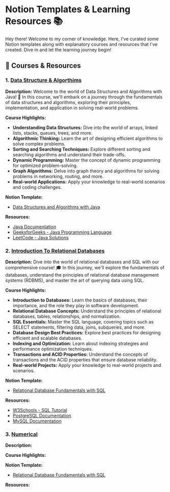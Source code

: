 # Notion Templates & Learning Resources 📚

Hey there! Welcome to my corner of knowledge. Here, I've curated some Notion templates along with explanatory courses and resources that I've created. Dive in and let the learning journey begin!

## 📖 Courses & Resources

### 1. [Data Structure & Algorthims](https://imported-share-07d.notion.site/b951b35eaf024d62bfd92e523ed71b02?v=93c4850d5dce44aca9c144847ded13bf&pvs=4)

**Description:**
Welcome to the world of Data Structures and Algorithms with Java! 🚀 In this course, we'll embark on a journey through the fundamentals of data structures and algorithms, exploring their principles, implementation, and application in solving real-world problems.

**Course Highlights:**
- **Understanding Data Structures:** Dive into the world of arrays, linked lists, stacks, queues, trees, and more.
- **Algorithmic Thinking:** Learn the art of designing efficient algorithms to solve complex problems.
- **Sorting and Searching Techniques:** Explore different sorting and searching algorithms and understand their trade-offs.
- **Dynamic Programming:** Master the concept of dynamic programming for optimized problem-solving.
- **Graph Algorithms:** Delve into graph theory and algorithms for solving problems in networking, routing, and more.
- **Real-world Applications:** Apply your knowledge to real-world scenarios and coding challenges.

**Notion Template:**
- [Data Structures and Algorithms with Java](https://imported-share-07d.notion.site/b951b35eaf024d62bfd92e523ed71b02?v=93c4850d5dce44aca9c144847ded13bf&pvs=4)

**Resources:**
- [Java Documentation](https://docs.oracle.com/en/java/)
- [GeeksforGeeks - Java Programming Language](https://www.geeksforgeeks.org/java-programming-language/)
- [LeetCode - Java Solutions](https://leetcode.com/problemset/all/?search=java)

### 2. [Introduction To Relational Databases](https://imported-share-07d.notion.site/Introduction-to-Relational-Databases-3991f0e60cd444eba814d4630fb3e871?pvs=4)

**Description:**
Dive into the world of relational databases and SQL with our comprehensive course! 🎓 In this journey, we'll explore the fundamentals of databases, understand the principles of relational database management systems (RDBMS), and master the art of querying data using SQL.

**Course Highlights:**
- **Introduction to Databases:** Learn the basics of databases, their importance, and the role they play in software development.
- **Relational Database Concepts:** Understand the principles of relational databases, tables, relationships, and normalization.
- **SQL Essentials:** Master the SQL language, covering topics such as SELECT statements, filtering data, joins, subqueries, and more.
- **Database Design Best Practices:** Explore best practices for designing efficient and scalable databases.
- **Indexing and Optimization:** Learn about indexing strategies and performance optimization techniques.
- **Transactions and ACID Properties:** Understand the concepts of transactions and the ACID properties that ensure database reliability.
- **Real-world Projects:** Apply your knowledge to real-world projects and scenarios.

**Notion Template:**
- [Relational Database Fundamentals with SQL](https://imported-share-07d.notion.site/Introduction-to-Relational-Databases-3991f0e60cd444eba814d4630fb3e871?pvs=4)

**Resources:**
- [W3Schools - SQL Tutorial](https://www.w3schools.com/sql/)
- [PostgreSQL Documentation](https://www.postgresql.org/docs/)
- [MySQL Documentation](https://dev.mysql.com/doc/)

### 3. [Numerical](https://imported-share-07d.notion.site/6226010d90b34c9fb31cb030c9931b2b?v=ec34fe5fecfc48fabeacd9e2a502ec3e&pvs=4)

**Description:**


**Course Highlights:**


**Notion Template:**
- [Relational Database Fundamentals with SQL](https://imported-share-07d.notion.site/6226010d90b34c9fb31cb030c9931b2b?v=ec34fe5fecfc48fabeacd9e2a502ec3e&pvs=4)

**Resources:**

